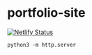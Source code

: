 # portfolio-site

[![Netlify Status](https://api.netlify.com/api/v1/badges/55bb56c6-77ed-48a4-857d-1d9e2e2682bb/deploy-status)](https://app.netlify.com/sites/admirable-swan-2c9f79/deploys)

```
python3 -m http.server
```


